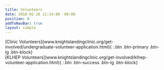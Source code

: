 ```yaml
---
title: Volunteers
date: 2018-02-26 11:14:00 -08:00
position: 0
addToNavBar: true
layout: simple
---
```


<div class="row">

<div class="col-sm-3 offset-sm-3">
[Clinic Volunteers](www.knightslandingclinic.org/get-involved/undergraduate-volunteer-application.html){ :.btn .btn-primary .btn-lg .btn-block}
</div>

<div class="col-sm-3">
[KLHEP Volunteers](www.knightslandingclinic.org/get-involved/klhep-volunteer-application.html){ :.btn .btn-success .btn-lg .btn-block}
</div>

</div>